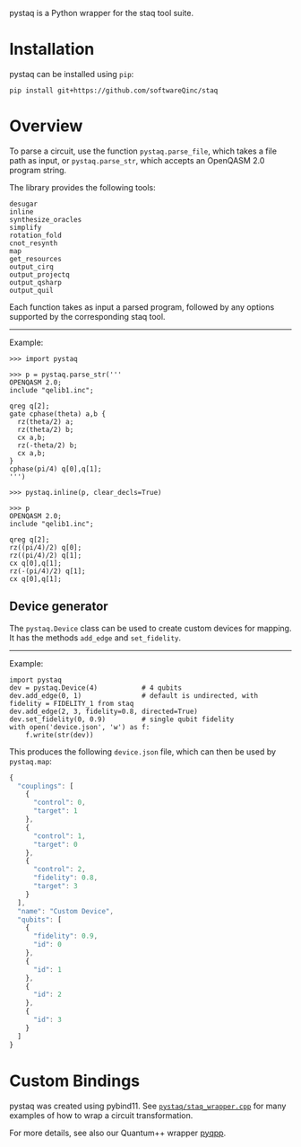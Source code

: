 pystaq is a Python wrapper for the staq tool suite.

# Installation
pystaq can be installed using `pip`:
```
pip install git+https://github.com/softwareQinc/staq
```
# Overview
To parse a circuit, use the function `pystaq.parse_file`, which takes a file path as input, or `pystaq.parse_str`, which accepts an OpenQASM 2.0 program string.

The library provides the following tools:
```
desugar
inline
synthesize_oracles
simplify
rotation_fold
cnot_resynth
map
get_resources
output_cirq
output_projectq
output_qsharp
output_quil
```
Each function takes as input a parsed program, followed by any options supported by the corresponding staq tool.
***
Example:
```
>>> import pystaq

>>> p = pystaq.parse_str('''
OPENQASM 2.0;
include "qelib1.inc";

qreg q[2];
gate cphase(theta) a,b {
  rz(theta/2) a;
  rz(theta/2) b;
  cx a,b;
  rz(-theta/2) b;
  cx a,b;
}
cphase(pi/4) q[0],q[1];
''')

>>> pystaq.inline(p, clear_decls=True)

>>> p
OPENQASM 2.0;
include "qelib1.inc";

qreg q[2];
rz((pi/4)/2) q[0];
rz((pi/4)/2) q[1];
cx q[0],q[1];
rz(-(pi/4)/2) q[1];
cx q[0],q[1];
```

## Device generator
The `pystaq.Device` class can be used to create custom devices for mapping. It has the methods `add_edge` and `set_fidelity`.
***
Example:
```python3
import pystaq
dev = pystaq.Device(4)           # 4 qubits
dev.add_edge(0, 1)               # default is undirected, with fidelity = FIDELITY_1 from staq
dev.add_edge(2, 3, fidelity=0.8, directed=True)
dev.set_fidelity(0, 0.9)         # single qubit fidelity
with open('device.json', 'w') as f:
    f.write(str(dev))
```
This produces the following `device.json` file, which can then be used by `pystaq.map`:
```js
{
  "couplings": [
    {
      "control": 0,
      "target": 1
    },
    {
      "control": 1,
      "target": 0
    },
    {
      "control": 2,
      "fidelity": 0.8,
      "target": 3
    }
  ],
  "name": "Custom Device",
  "qubits": [
    {
      "fidelity": 0.9,
      "id": 0
    },
    {
      "id": 1
    },
    {
      "id": 2
    },
    {
      "id": 3
    }
  ]
}
```

# Custom Bindings
pystaq was created using pybind11. See [`pystaq/staq_wrapper.cpp`](https://github.com/softwareQinc/staq/blob/main/pystaq/staq_wrapper.cpp) for many examples of how to wrap a circuit transformation.

For more details, see also our Quantum++ wrapper [pyqpp](https://github.com/softwareQinc/qpp/wiki/8.-pyqpp#custom-bindings).
